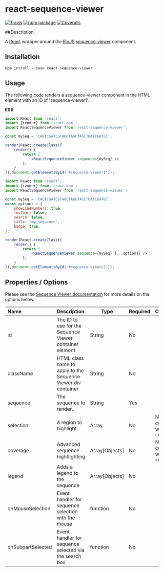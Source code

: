 # react-sequence-viewer

[![Travis][build-badge]][build]
[![npm package][npm-badge]][npm]
[![Coveralls][coveralls-badge]][coveralls]

##Description

A [React](https://facebook.github.io/react/) wrapper around the [BioJS](https://biojs.net/) [sequence-viewer](https://github.com/calipho-sib/sequence-viewer)
component.

## Installation

```
npm install --save react-sequence-viewer
```

## Usage

The following code renders a sequence-viewer component in the HTML
element with an ID of 'sequence-viewer1'.

**ES6**

```jsx
import React from 'react';
import {render} from 'react-dom';
import ReactSequenceViewer from 'react-sequence-viewer';

const mySeq = 'CAGTCGATCGTAGCTAGCTAGCTGATCGATGC';

render(React.createClass({
    render() {
        return (
            <ReactSequenceViewer sequence={mySeq} />
        );
    }
}),document.getElementsById('#sequence-viewer1'));
```

```jsx
import React from 'react';
import {render} from 'react-dom';
import ReactSequenceViewer from 'react-sequence-viewer';

const mySeq = 'CAGTCGATCGTAGCTAGCTAGCTGATCGATGC';
const options = {
    showLineNumbers: true,
    toolbar: false,
    search: false,
    title: "my sequence",
    badge: true,
};

render(React.createClass({
    render() {
        return (
            <ReactSequenceViewer sequence={mySeq} {...options} />
        );
    }
}),document.getElementsById('#sequence-viewer1'));
```

## Properties / Options

Please see the [Sequence Viewer documentation](https://cdn.rawgit.com/calipho-sib/sequence-viewer/master/examples/index.html)
for more details on the options below.


| Name | Description | Type | Required | Comment |
|:-----|:------------|------|----------|:--------|
| id | The ID to use for the Sequence Viewer container element | String | No |  |
| className | HTML class name to apply to the Sequence Viewer div container | String | No |  |
| sequence | The sequence to render. | String | Yes |  |
| selection | A region to highlight | Array | No | Not compatible with `coverage` |
| coverage | Advanced sequence hightlighting | Array[Objects] | No | Not compatible with `selection` |
| legend | Adds a legend to the sequence  |  Array[Objects] | No |  |
| onMouseSelection | Event handler for sequence selection with the mouse | function | No |  |
| onSubpartSelected | Event handler for sequence selected via the search box | function | No |  |

[build-badge]: https://img.shields.io/travis/FlyBase/react-sequence-viewer/master.png?style=flat-square
[build]: https://travis-ci.org/FlyBase/react-sequence-viewer

[npm-badge]: https://img.shields.io/npm/v/react-sequence-viewer.png?style=flat-square
[npm]: https://www.npmjs.org/package/react-sequence-viewer

[coveralls-badge]: https://img.shields.io/coveralls/FlyBase/react-sequence-viewer/master.png?style=flat-square
[coveralls]: https://coveralls.io/github/FlyBase/react-sequence-viewer
